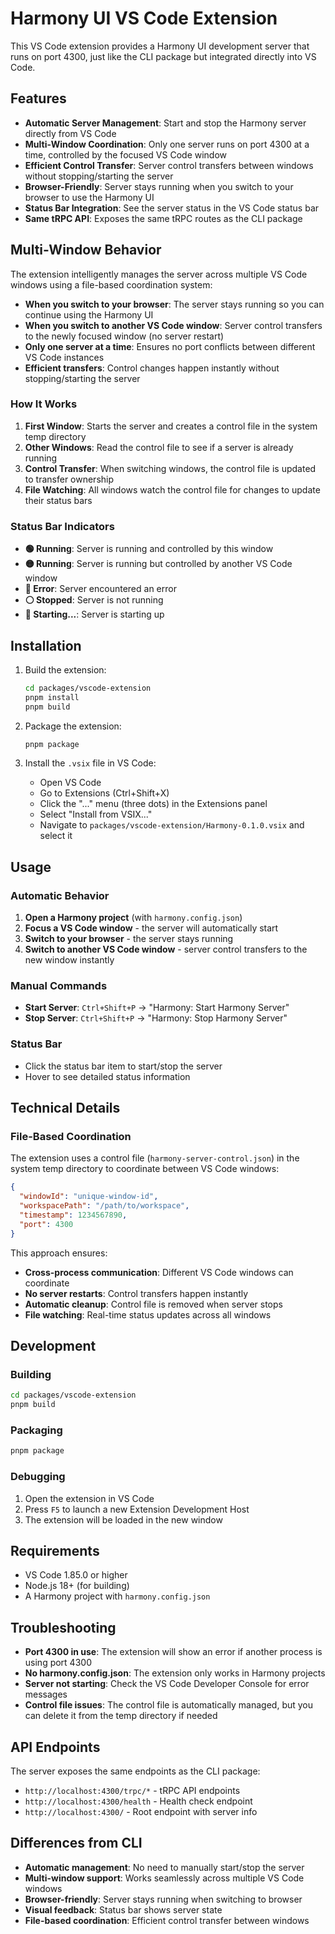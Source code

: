 # Harmony UI VS Code Extension

This VS Code extension provides a Harmony UI development server that runs on port 4300, just like the CLI package but integrated directly into VS Code.

## Features

- **Automatic Server Management**: Start and stop the Harmony server directly from VS Code
- **Multi-Window Coordination**: Only one server runs on port 4300 at a time, controlled by the focused VS Code window
- **Efficient Control Transfer**: Server control transfers between windows without stopping/starting the server
- **Browser-Friendly**: Server stays running when you switch to your browser to use the Harmony UI
- **Status Bar Integration**: See the server status in the VS Code status bar
- **Same tRPC API**: Exposes the same tRPC routes as the CLI package

## Multi-Window Behavior

The extension intelligently manages the server across multiple VS Code windows using a file-based coordination system:

- **When you switch to your browser**: The server stays running so you can continue using the Harmony UI
- **When you switch to another VS Code window**: Server control transfers to the newly focused window (no server restart)
- **Only one server at a time**: Ensures no port conflicts between different VS Code instances
- **Efficient transfers**: Control changes happen instantly without stopping/starting the server

### How It Works

1. **First Window**: Starts the server and creates a control file in the system temp directory
2. **Other Windows**: Read the control file to see if a server is already running
3. **Control Transfer**: When switching windows, the control file is updated to transfer ownership
4. **File Watching**: All windows watch the control file for changes to update their status bars

### Status Bar Indicators

- **🟢 Running**: Server is running and controlled by this window
- **🟡 Running**: Server is running but controlled by another VS Code window
- **🔴 Error**: Server encountered an error
- **⚪ Stopped**: Server is not running
- **🔄 Starting...**: Server is starting up

## Installation

1. Build the extension:

   ```bash
   cd packages/vscode-extension
   pnpm install
   pnpm build
   ```

2. Package the extension:

   ```bash
   pnpm package
   ```

3. Install the `.vsix` file in VS Code:
   - Open VS Code
   - Go to Extensions (Ctrl+Shift+X)
   - Click the "..." menu (three dots) in the Extensions panel
   - Select "Install from VSIX..."
   - Navigate to `packages/vscode-extension/Harmony-0.1.0.vsix` and select it

## Usage

### Automatic Behavior

1. **Open a Harmony project** (with `harmony.config.json`)
2. **Focus a VS Code window** - the server will automatically start
3. **Switch to your browser** - the server stays running
4. **Switch to another VS Code window** - server control transfers to the new window instantly

### Manual Commands

- **Start Server**: `Ctrl+Shift+P` → "Harmony: Start Harmony Server"
- **Stop Server**: `Ctrl+Shift+P` → "Harmony: Stop Harmony Server"

### Status Bar

- Click the status bar item to start/stop the server
- Hover to see detailed status information

## Technical Details

### File-Based Coordination

The extension uses a control file (`harmony-server-control.json`) in the system temp directory to coordinate between VS Code windows:

```json
{
  "windowId": "unique-window-id",
  "workspacePath": "/path/to/workspace",
  "timestamp": 1234567890,
  "port": 4300
}
```

This approach ensures:

- **Cross-process communication**: Different VS Code windows can coordinate
- **No server restarts**: Control transfers happen instantly
- **Automatic cleanup**: Control file is removed when server stops
- **File watching**: Real-time status updates across all windows

## Development

### Building

```bash
cd packages/vscode-extension
pnpm build
```

### Packaging

```bash
pnpm package
```

### Debugging

1. Open the extension in VS Code
2. Press `F5` to launch a new Extension Development Host
3. The extension will be loaded in the new window

## Requirements

- VS Code 1.85.0 or higher
- Node.js 18+ (for building)
- A Harmony project with `harmony.config.json`

## Troubleshooting

- **Port 4300 in use**: The extension will show an error if another process is using port 4300
- **No harmony.config.json**: The extension only works in Harmony projects
- **Server not starting**: Check the VS Code Developer Console for error messages
- **Control file issues**: The control file is automatically managed, but you can delete it from the temp directory if needed

## API Endpoints

The server exposes the same endpoints as the CLI package:

- `http://localhost:4300/trpc/*` - tRPC API endpoints
- `http://localhost:4300/health` - Health check endpoint
- `http://localhost:4300/` - Root endpoint with server info

## Differences from CLI

- **Automatic management**: No need to manually start/stop the server
- **Multi-window support**: Works seamlessly across multiple VS Code windows
- **Browser-friendly**: Server stays running when switching to browser
- **Visual feedback**: Status bar shows server state
- **File-based coordination**: Efficient control transfer between windows

